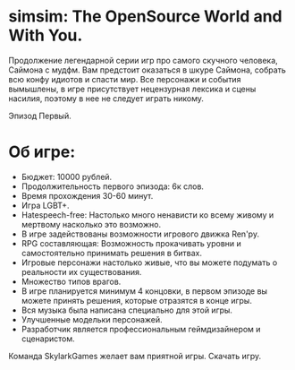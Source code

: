 # simsim: The OpenSource World and With You.

Продолжение легендарной серии игр про самого скучного человека, Саймона с мудфм.
Вам предстоит оказаться в шкуре Саймона, собрать всю конфу идиотов и спасти мир.
Все персонажи и события вымышлены, в игре присутствует нецензурная лексика и сцены насилия, поэтому в нее не следует играть никому.

Эпизод Первый.

# Об игре:
* Бюджет: 10000 рублей.
* Продолжительность первого эпизода: 6к слов.
* Время прохождения 30-60 минут.
* Игра LGBT+.
* Hatespeech-free: Настолько много ненависти ко всему живому и мертвому насколько это возможно.
* В игре задействованы возможности игрового движка Ren'py.
* RPG составляющая: Возможность прокачивать уровни и самостоятельно принимать решения в битвах.
* Игровые персонажи настолько живые, что вы можете подумать о реальности их существования.
* Множество типов врагов. 
* В игре планируется минимум 4 концовки, в первом эпизоде вы можете принять решения, которые отразятся в конце игры.
* Вся музыка была написана специально для этой игры.
* Улучшенные модельки персонажей.
* Разработчик является профессиональным геймдизайнером и сценаристом. 

Команда SkylarkGames желает вам приятной игры. Скачать игру.
